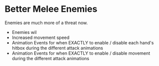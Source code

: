 
# Better Melee Enemies

Enemies are much more of a threat now.

- Enemies wil
- Increased movement speed
- Animation Events for when EXACTLY to enable / disable each hand's hitbox during the different attack animations
- Animation Events for when EXACTLY to enable / disable movement during the different attack animations 